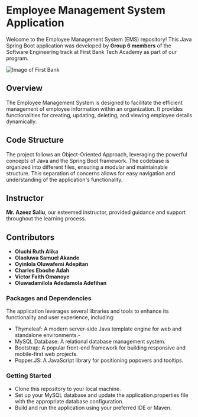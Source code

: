 # Employee Management System Application

Welcome to the Employee Management System (EMS) repository! This Java Spring Boot application was developed by **Group 6 members** of the Software Engineering track at First Bank Tech Academy as part of our program.

![Image of First Bank]([https://octodex.github.com/images/yaktocat.png](https://upload.wikimedia.org/wikipedia/en/6/62/First_Bank_of_Nigeria_logo.png))

## Overview

The Employee Management System is designed to facilitate the efficient management of employee information within an organization. It provides functionalities for creating, updating, deleting, and viewing employee details dynamically.

## Code Structure

The project follows an Object-Oriented Approach, leveraging the powerful concepts of Java and the Spring Boot framework. The codebase is organized into different files, ensuring a modular and maintainable structure. This separation of concerns allows for easy navigation and understanding of the application's functionality.

## Instructor

**Mr. Azeez Saliu**, our esteemed instructor, provided guidance and support throughout the learning process.

## Contributors

- **Oluchi Ruth Alika**
- **Olaoluwa Samuel Akande**
- **Oyinlola Oluwafemi Adepitan**
- **Charles Eboche Adah**
- **Victor Faith Omanoye**
- **Oluwadamilola Adedamola Adefihan**

### Packages and Dependencies

The application leverages several libraries and tools to enhance its functionality and user experience, including:

- Thymeleaf: A modern server-side Java template engine for web and standalone environments.-
- MySQL Database: A relational database management system.
- Bootstrap: A popular front-end framework for building responsive and mobile-first web projects.
- Popper.JS: A JavaScript library for positioning popovers and tooltips.

### Getting Started

- Clone this repository to your local machine.
- Set up your MySQL database and update the application.properties file with the appropriate database configuration.
- Build and run the application using your preferred IDE or Maven.
